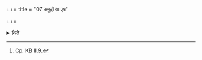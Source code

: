+++
title = "07 समुद्रो वा एष"

+++

<details><summary>थिते</summary>

1. “The day and night are like an ocean indeed; the juncture (twilight)-times of it are like shallow fords; therefore the Agnighotra-libation) should be offered at the time of) in tures (twilight times)"- thus is said in the Śaiāli-Brāhmaṇa.[^1]  


[^1]: Cp. KB II.9.
</details>
